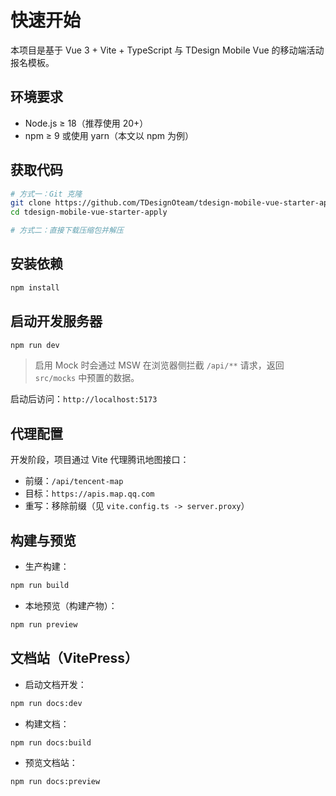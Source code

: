 # 快速开始

本项目是基于 Vue 3 + Vite + TypeScript 与 TDesign Mobile Vue 的移动端活动报名模板。

## 环境要求

- Node.js ≥ 18（推荐使用 20+）
- npm ≥ 9 或使用 yarn（本文以 npm 为例）

## 获取代码

```bash
# 方式一：Git 克隆
git clone https://github.com/TDesignOteam/tdesign-mobile-vue-starter-apply
cd tdesign-mobile-vue-starter-apply

# 方式二：直接下载压缩包并解压
```

## 安装依赖

```bash
npm install
```

## 启动开发服务器

```bash
npm run dev
```

> 启用 Mock 时会通过 MSW 在浏览器侧拦截 `/api/**` 请求，返回 `src/mocks` 中预置的数据。

启动后访问：`http://localhost:5173`

## 代理配置

开发阶段，项目通过 Vite 代理腾讯地图接口：

- 前缀：`/api/tencent-map`
- 目标：`https://apis.map.qq.com`
- 重写：移除前缀（见 `vite.config.ts -> server.proxy`）

## 构建与预览

- 生产构建：

```bash
npm run build
```

- 本地预览（构建产物）：

```bash
npm run preview
```

## 文档站（VitePress）

- 启动文档开发：

```bash
npm run docs:dev
```

- 构建文档：

```bash
npm run docs:build
```

- 预览文档站：

```bash
npm run docs:preview
```